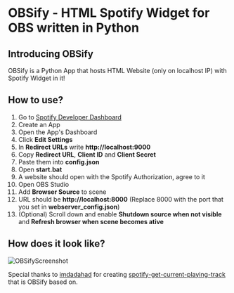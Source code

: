 # OBSify - HTML Spotify Widget for OBS written in Python

## Introducing OBSify
OBSify is a Python App that hosts HTML Website (only on localhost IP) with Spotify Widget in it!  

## How to use?
1. Go to [Spotify Developer Dashboard](https://developer.spotify.com/dashboard/)
2. Create an App
3. Open the App's Dashboard
4. Click **Edit Settings**
5. In **Redirect URLs** write **http://localhost:9000**
6. Copy **Redirect URL**, **Client ID** and **Client Secret**
7. Paste them into **config.json**
8. Open **start.bat**
9. A website should open with the Spotify Authorization, agree to it
10. Open OBS Studio
11. Add **Browser Source** to scene
12. URL should be **http://localhost:8000** (Replace 8000 with the port that you set in **webserver_config.json**)
13. (Optional) Scroll down and enable **Shutdown source when not visible** and **Refresh browser when scene becomes ative**

## How does it look like?
![OBSifyScreenshot](https://i.imgur.com/t2gSTjt.png)

Special thanks to [imdadahad](https://github.com/imdadahad) for creating [spotify-get-current-playing-track](https://github.com/imdadahad/spotify-get-current-playing-track) that is OBSify based on.
